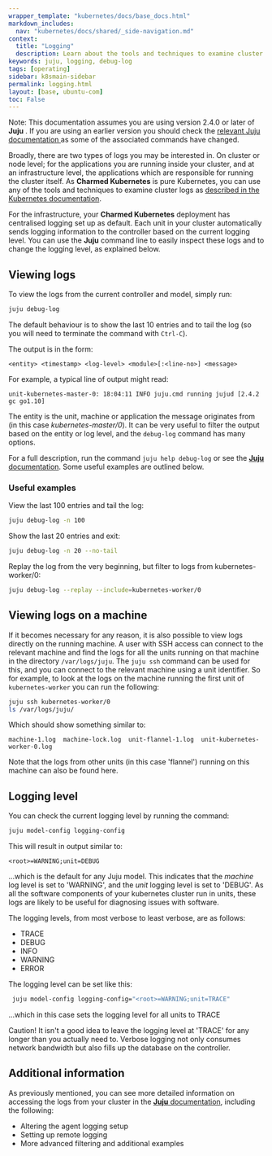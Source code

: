 ```yaml
---
wrapper_template: "kubernetes/docs/base_docs.html"
markdown_includes:
  nav: "kubernetes/docs/shared/_side-navigation.md"
context:
  title: "Logging"
  description: Learn about the tools and techniques to examine cluster logs as described in the Kubernetes documentation.
keywords: juju, logging, debug-log
tags: [operating]
sidebar: k8smain-sidebar
permalink: logging.html
layout: [base, ubuntu-com]
toc: False
---
```


<div class="p-notification--information">
  <p markdown="1" class="p-notification__response">
    <span class="p-notification__status">Note:</span>
This documentation assumes you are using version 2.4.0 or later of <strong>Juju</strong> . If you are using an earlier version you should check the  <a href="https://docs.jujucharms.com/stable/en/troubleshooting-logs">  relevant <emphasis>Juju</emphasis> documentation </a> as some of the associated  commands have changed.
  </p>
</div>

Broadly, there are two types of logs you may be interested in. On cluster or node level;
for the applications you are running inside your cluster, and at an infrastructure level, the
applications which are responsible for running the cluster itself. As
**Charmed Kubernetes** is pure Kubernetes, you can
use any of the tools and techniques to examine cluster logs as
[described in the Kubernetes documentation][k8-logs].

For the infrastructure, your **Charmed Kubernetes** deployment has centralised
logging set up as default. Each unit in your cluster automatically sends
logging information to the controller based on the current logging level. You
can use the **Juju** command line to easily inspect these logs and to change
the logging level, as explained below.

## Viewing logs

To view the logs from the current controller and model, simply run:

```bash
juju debug-log
```

The default behaviour is to show the last 10 entries and to tail the log (so you will need to terminate the command with `Ctrl-C`).

The output is in the form:

`<entity> <timestamp> <log-level> <module>[:<line-no>] <message>`

For example, a typical line of output might read:

```
unit-kubernetes-master-0: 18:04:11 INFO juju.cmd running jujud [2.4.2 gc go1.10]
```

The entity is the unit, machine or application the message originates from (in
this case _kubernetes-master/0_). It can be very useful to filter the output
based on the entity or log level, and the `debug-log` command has many options.

For a full description, run the command `juju help debug-log` or see the
[**Juju** documentation][juju-logging]. Some useful examples are outlined below.

### Useful examples

View the last 100 entries and tail the log:

```bash
juju debug-log -n 100
```

Show the last 20 entries and exit:

```bash
juju debug-log -n 20 --no-tail
```

Replay the log from the very beginning, but filter to logs from kubernetes-worker/0:

```bash
juju debug-log --replay --include=kubernetes-worker/0
```

## Viewing logs on a machine

If it becomes necessary for any reason, it is also possible to view logs
directly on the running machine. A user with SSH access can connect to the
relevant machine and find the logs for all the units running on that machine in
the directory `/var/logs/juju`. The `juju ssh` command can be used for this,
and you can connect to the relevant machine using a unit identifier. So for
example, to look at the logs on the machine running the first unit of
`kubernetes-worker` you can run the following:

```bash
juju ssh kubernetes-worker/0
ls /var/logs/juju/
```

Which should show something similar to:

```
machine-1.log  machine-lock.log  unit-flannel-1.log  unit-kubernetes-worker-0.log
```

Note that the logs from other units (in this case 'flannel') running on this
machine can also be found here.

## Logging level

You can check the current logging level by running the command:

```bash
juju model-config logging-config
```

This will result in output similar to:

```no-highlight
<root>=WARNING;unit=DEBUG
```

...which is the default for any Juju model. This indicates that the _machine_
log level is set to 'WARNING', and the _unit_ logging level is set to 'DEBUG'.
As all the software components of your kubernetes cluster run in units, these
logs are likely to be useful for diagnosing issues with software.

The logging levels, from most verbose to least verbose, are as follows:

- TRACE
- DEBUG
- INFO
- WARNING
- ERROR

The logging level can be set like this:

```bash
 juju model-config logging-config="<root>=WARNING;unit=TRACE"
```

...which in this case sets the logging level for all units to TRACE

<div class="p-notification--caution">
  <p markdown="1" class="p-notification__response">
    <span class="p-notification__status">Caution!</span>
    It isn't a good idea to leave the logging level at 'TRACE' for any longer than you actually need to. Verbose logging not only consumes network bandwidth but also fills up the database on the controller.
  </p>
</div>

## Additional information

As previously mentioned, you can see more detailed information on accessing the
logs from your cluster in the [**Juju** documentation][juju-logging], including
the following:

- Altering the agent logging setup
- Setting up remote logging
- More advanced filtering and additional examples

<!--LINKS -->

[juju-logging]: https://docs.jujucharms.com/stable/en/troubleshooting-logs
[k8-logs]: https://kubernetes.io/docs/concepts/cluster-administration/logging/
